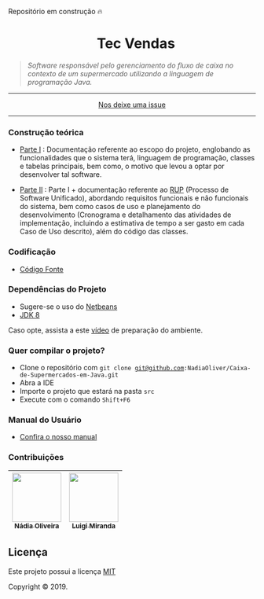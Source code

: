 <!---## Caixa de Supermercados utilizando a linguagem Java

<!-- [![](https://img.shields.io/github/contributors/NadiaOliver/NadiaOliver/Caixa-de-Supermercados-em-Java.svg)](https://github.com/NadiaOliver/Caixa-de-Supermercados-em-Java/graphs/contributors)
 [![](https://img.shields.io/github/languages/code-size/NadiaOliver/Caixa-de-Supermercados-em-Java.svg)]() -->

Repositório em construção :fire:

<h1 align="center"><a id="user-content-fórum-da-turma-do-curso-do-front-ao-end" class="anchor" aria-hidden="true" href="#fórum-da-turma-do-curso-do-front-ao-end"><svg class="octicon octicon-link" viewBox="0 0 16 16" version="1.1" width="16" height="16" aria-hidden="true"></svg></a>Tec Vendas</h1>
<p align="center"></p>
<blockquote>
<p><strong></strong> <em>Software responsável pelo gerenciamento do fluxo de caixa no contexto de um supermercado utilizando a linguagem de programação Java.</em></p>
</blockquote>
<hr>
<p align="center">
  <a href="https://github.com/NadiaOliver/Caixa-de-Supermercados-em-Java/issues">Nos deixe uma issue</a>
</p>
<hr>

### Construção teórica

* [Parte I](https://github.com/NadiaOliver/Caixa-de-Supermercados-em-Java/tree/master/Detalhamento%20do%20Projeto%20-%20Entrega%20I) : Documentação referente ao escopo do projeto, englobando as funcionalidades que o sistema terá, linguagem de programação, classes e tabelas principais, bem como, o motivo que levou a optar por desenvolver tal software. 

* [Parte II](https://github.com/NadiaOliver/Caixa-de-Supermercados-em-Java/tree/master/Detalhamento%20do%20Projeto%20-%20Entrega%20II) : Parte I + documentação referente ao [RUP](https://pt.wikipedia.org/wiki/IBM_Rational_Unified_Process) (Processo de Software Unificado), abordando requisitos funcionais e não funcionais do sistema, bem como casos de uso e planejamento do desenvolvimento (Cronograma e detalhamento das atividades de implementação, incluindo a estimativa de tempo a ser gasto em cada Caso de Uso descrito), além do código das classes. 

### Codificação

* [Código Fonte](https://github.com/NadiaOliver/Caixa-de-Supermercados-em-Java/tree/master/C%C3%B3digo%20Fonte/MercadosNL/src/Classes)

### Dependências do Projeto

* Sugere-se o uso do [Netbeans](https://netbeans.org/) 
* [JDK 8](https://www.oracle.com/technetwork/pt/java/javase/downloads/jdk8-downloads-2133151.html)

Caso opte, assista a este [vídeo](https://youtu.be/NdrqRyoEUiA) de preparação do ambiente.

### Quer compilar o projeto?
* Clone o repositório com <code>git clone git@github.com:NadiaOliver/Caixa-de-Supermercados-em-Java.git</code>
* Abra a IDE 
* Importe o projeto que estará na pasta <code>src</code>
* Execute com o comando <code>Shift+F6</code>
### Manual do Usuário

* [Confira o nosso manual](https://drive.google.com/file/d/1btiL4ZuM5ms934ayJHmKSnjy_2aOCIoZ/view?usp=sharing)

<!--### Compilando o código-->

### Contribuições

[<img src="https://avatars0.githubusercontent.com/u/41811634?s=460&v=4" width="100px;"/><br/><sub><b>Nádia Oliveira</b></sub>](https://github.com/NadiaOliver)<br /> |[<img src="https://avatars3.githubusercontent.com/u/43919313?s=460&v=4" width="100px;"/><br /><sub><b>Luigi Miranda</b></sub>](https://github.com/LuigiKerb)<br />
--------- | ------

## Licença


Este projeto possui a licença <a href="https://github.com/NadiaOliver/Caixa-de-Supermercados-em-Java/blob/master/LICENSE" target="_blank">MIT</a>



Copyright © 2019.


 



